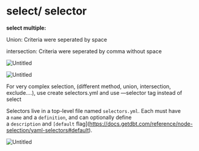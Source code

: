 # select/ selector

**select multiple:**  

Union: Criteria were seperated by space

intersection: Criteria were seperated by comma without space

![Untitled](select%20selector%20f1e7422f56e24b2f99a0c97e39389304/Untitled.png)

![Untitled](select%20selector%20f1e7422f56e24b2f99a0c97e39389304/Untitled%201.png)

For very complex selection, (different method, union, intersection, exclude….), use create selectors.yml and use —selector tag instead of select

Selectors live in a top-level file named `selectors.yml`. Each must have a `name` and a `definition`, and can optionally define a `description` and `[default` flag](https://docs.getdbt.com/reference/node-selection/yaml-selectors#default).

![Untitled](select%20selector%20f1e7422f56e24b2f99a0c97e39389304/Untitled%202.png)
